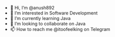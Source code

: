 - 👋 Hi, I’m @anush892
- 👀 I’m interested in Software Development
- 🌱 I’m currently learning Java
- 💞️ I’m looking to collaborate on Java    
- 📫 How to reach me @itoofeelking on Telegram

<!---
anush892/anush892 is a ✨ special ✨ repository because its `README.md` (this file) appears on your GitHub profile.
You can click the Preview link to take a look at your changes.
--->
